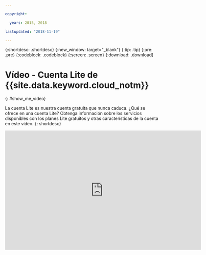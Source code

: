 ```yaml
---

copyright:

  years: 2015, 2018

lastupdated: "2018-11-19"

---
```


{:shortdesc: .shortdesc}
{:new_window: target="_blank"}
{:tip: .tip}
{:pre: .pre}
{:codeblock: .codeblock}
{:screen: .screen}
{:download: .download}

# Vídeo - Cuenta Lite de {{site.data.keyword.cloud_notm}}
{: #show_me_video}

La cuenta Lite es nuestra cuenta gratuita que nunca caduca. ¿Qué se ofrece en una cuenta Lite? Obtenga información sobre los servicios disponibles con los planes Lite gratuitos y otras características de la cuenta en este vídeo.
{: shortdesc}

<p>
  <div class="embed-responsive embed-responsive-16by9">
    <iframe class="embed-responsive-item" id="youtubeplayer" title="Cuenta Lite de IBM Cloud" type="text/html" width="640" height="390" src="https://www.youtube.com/embed/0rMYXcbpHbI" frameborder="0" webkitallowfullscreen mozallowfullscreen allowfullscreen> </iframe>
  </div>
</p>
